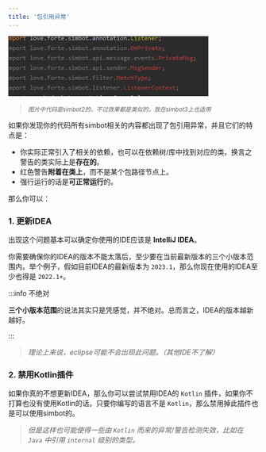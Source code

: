 ```yaml
---
title: '包引用异常'
---
```


![img.png](img.png)

> <small><i>图片中代码是simbot2的，不过效果都是类似的，放在simbot3上也适用</i></small>

如果你发现你的代码所有simbot相关的内容都出现了包引用异常，并且它们的特点是：
- 你实际正常引入了相关的依赖，也可以在依赖树/库中找到对应的类，换言之警告的类实际上是**存在的**。
- 红色警告**附着在类上**，而不是某个包路径节点上。
- 强行运行的话是**可正常运行**的。

那么你可以：

### 1. 更新IDEA

出现这个问题基本可以确定你使用的IDE应该是 **IntelliJ IDEA**。

你需要确保你的IDEA的版本不能太落后，至少要在当前最新版本的三个小版本范围内。举个例子，假如目前IDEA的最新版本为 `2023.1`，那么你现在使用的IDEA至少也得是 `2022.1+`。

:::info 不绝对

**三个小版本范围**的说法其实只是凭感觉，并不绝对。总而言之，IDEA的版本越新越好。

:::

> _理论上来说，eclipse可能不会出现此问题。（其他IDE不了解）_

### 2. 禁用Kotlin插件

如果你真的不想更新IDEA，那么你可以尝试禁用IDEA的 `Kotlin` 插件，如果你不打算也没有使用Kotlin的话。只要你编写的语言不是 `Kotlin`，那么禁用掉此插件也是可以使用simbot的。

> _但是这样也可能使得一些由 `Kotlin` 而来的异常/警告检测失效，比如在 `Java` 中引用 `internal` 级别的类型。_

